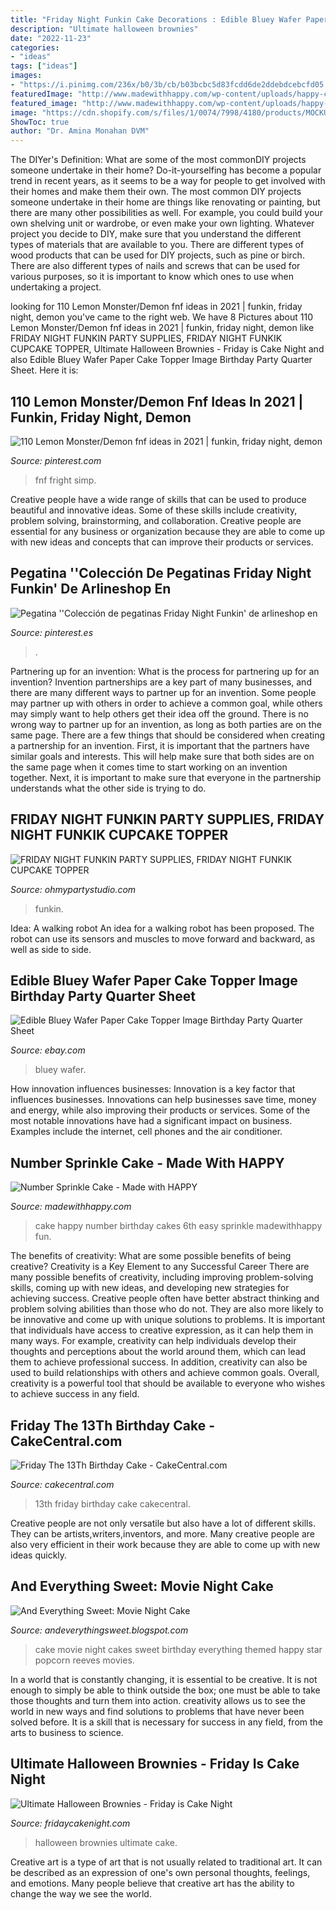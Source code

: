```yaml
---
title: "Friday Night Funkin Cake Decorations : Edible Bluey Wafer Paper Cake Topper Image Birthday Party Quarter Sheet"
description: "Ultimate halloween brownies"
date: "2022-11-23"
categories:
- "ideas"
tags: ["ideas"]
images:
- "https://i.pinimg.com/236x/b0/3b/cb/b03bcbc5d83fcdd6de2ddebdcebcfd05.jpg?nii=t"
featuredImage: "http://www.madewithhappy.com/wp-content/uploads/happy-cake.jpg"
featured_image: "http://www.madewithhappy.com/wp-content/uploads/happy-cake.jpg"
image: "https://cdn.shopify.com/s/files/1/0074/7998/4180/products/MOCKUP2_Mesadetrabajo1copia7_4ddb31f1-cd8a-4c4b-89f8-d77b9dcc9d39_600x.jpg?v=1625860494"
ShowToc: true
author: "Dr. Amina Monahan DVM"
---
```



The DIYer's Definition: What are some of the most commonDIY projects someone undertake in their home?
Do-it-yourselfing has become a popular trend in recent years, as it seems to be a way for people to get involved with their homes and make them their own. The most common DIY projects someone undertake in their home are things like renovating or painting, but there are many other possibilities as well. For example, you could build your own shelving unit or wardrobe, or even make your own lighting.
Whatever project you decide to DIY, make sure that you understand the different types of materials that are available to you. There are different types of wood products that can be used for DIY projects, such as pine or birch. There are also different types of nails and screws that can be used for various purposes, so it is important to know which ones to use when undertaking a project.

	

		
looking for 110 Lemon Monster/Demon fnf ideas in 2021 | funkin, friday night, demon you've came to the right web. We have 8 Pictures about 110 Lemon Monster/Demon fnf ideas in 2021 | funkin, friday night, demon like FRIDAY NIGHT FUNKIN PARTY SUPPLIES, FRIDAY NIGHT FUNKIK CUPCAKE TOPPER, Ultimate Halloween Brownies - Friday is Cake Night and also Edible Bluey Wafer Paper Cake Topper Image Birthday Party Quarter Sheet. Here it is:
		
    
## 110 Lemon Monster/Demon Fnf Ideas In 2021 | Funkin, Friday Night, Demon

<img loading=lazy src="https://i.pinimg.com/474x/b3/31/76/b33176a0f6815a4e3504b7a2a63853a7.jpg" onerror="this.onerror=null;this.src='https://tse3.mm.bing.net/th?id=OIP.WCyYvCaLsZcfbkYG8ADbwgAAAA&amp;pid=15.1';" alt="110 Lemon Monster/Demon fnf ideas in 2021 | funkin, friday night, demon">

_Source: pinterest.com_

>fnf fright simp. 

	

Creative people have a wide range of skills that can be used to produce beautiful and innovative ideas. Some of these skills include creativity, problem solving, brainstorming, and collaboration. Creative people are essential for any business or organization because they are able to come up with new ideas and concepts that can improve their products or services.

    
## Pegatina &#039;&#039;Colección De Pegatinas Friday Night Funkin&#039; De Arlineshop En

<img loading=lazy src="https://i.pinimg.com/236x/b0/3b/cb/b03bcbc5d83fcdd6de2ddebdcebcfd05.jpg?nii=t" onerror="this.onerror=null;this.src='https://tse1.mm.bing.net/th?id=OIP.OjRnWGMVqLc58CrPHPelxgAAAA&amp;pid=15.1';" alt="Pegatina &#039;&#039;Colección de pegatinas Friday Night Funkin&#039; de arlineshop en">

_Source: pinterest.es_

>. 

	

Partnering up for an invention: What is the process for partnering up for an invention?
Invention partnerships are a key part of many businesses, and there are many different ways to partner up for an invention. Some people may partner up with others in order to achieve a common goal, while others may simply want to help others get their idea off the ground. There is no wrong way to partner up for an invention, as long as both parties are on the same page.
There are a few things that should be considered when creating a partnership for an invention. First, it is important that the partners have similar goals and interests. This will help make sure that both sides are on the same page when it comes time to start working on an invention together. Next, it is important to make sure that everyone in the partnership understands what the other side is trying to do.

    
## FRIDAY NIGHT FUNKIN PARTY SUPPLIES, FRIDAY NIGHT FUNKIK CUPCAKE TOPPER

<img loading=lazy src="https://cdn.shopify.com/s/files/1/0074/7998/4180/products/MOCKUP2_Mesadetrabajo1copia7_4ddb31f1-cd8a-4c4b-89f8-d77b9dcc9d39_600x.jpg?v=1625860494" onerror="this.onerror=null;this.src='https://tse1.mm.bing.net/th?id=OIP.ddHCLHRoCV2QlRM7XUOflAHaHa&amp;pid=15.1';" alt="FRIDAY NIGHT FUNKIN PARTY SUPPLIES, FRIDAY NIGHT FUNKIK CUPCAKE TOPPER">

_Source: ohmypartystudio.com_

>funkin. 

	

Idea: A walking robot
An idea for a walking robot has been proposed. The robot can use its sensors and muscles to move forward and backward, as well as side to side.

    
## Edible Bluey Wafer Paper Cake Topper Image Birthday Party Quarter Sheet

<img loading=lazy src="https://i.ebayimg.com/images/g/CecAAOSwCtxfPJna/s-l400.jpg" onerror="this.onerror=null;this.src='https://tse3.mm.bing.net/th?id=OIP.6F81Feqe-RM_RIAWcB2wXAAAAA&amp;pid=15.1';" alt="Edible Bluey Wafer Paper Cake Topper Image Birthday Party Quarter Sheet">

_Source: ebay.com_

>bluey wafer. 

	

How innovation influences businesses:
Innovation is a key factor that influences businesses. Innovations can help businesses save time, money and energy, while also improving their products or services. Some of the most notable innovations have had a significant impact on business. Examples include the internet, cell phones and the air conditioner.

    
## Number Sprinkle Cake - Made With HAPPY

<img loading=lazy src="http://www.madewithhappy.com/wp-content/uploads/happy-cake.jpg" onerror="this.onerror=null;this.src='https://tse4.mm.bing.net/th?id=OIP.QTul4oROu-rEDsquhi6MHwHaLH&amp;pid=15.1';" alt="Number Sprinkle Cake - Made with HAPPY">

_Source: madewithhappy.com_

>cake happy number birthday cakes 6th easy sprinkle madewithhappy fun. 

	

The benefits of creativity: What are some possible benefits of being creative?
Creativity is a Key Element to any Successful Career
There are many possible benefits of creativity, including improving problem-solving skills, coming up with new ideas, and developing new strategies for achieving success. Creative people often have better abstract thinking and problem solving abilities than those who do not. They are also more likely to be innovative and come up with unique solutions to problems. It is important that individuals have access to creative expression, as it can help them in many ways. For example, creativity can help individuals develop their thoughts and perceptions about the world around them, which can lead them to achieve professional success. In addition, creativity can also be used to build relationships with others and achieve common goals. Overall, creativity is a powerful tool that should be available to everyone who wishes to achieve success in any field.

    
## Friday The 13Th Birthday Cake - CakeCentral.com

<img loading=lazy src="https://cdn001.cakecentral.com/gallery/2015/11/900_k1oCl4qg26-friday-the-13th-birthday-cake.jpg" onerror="this.onerror=null;this.src='https://tse2.mm.bing.net/th?id=OIP.qVRFYmfgrOe2HOl4aYtACwHaJ4&amp;pid=15.1';" alt="Friday The 13Th Birthday Cake - CakeCentral.com">

_Source: cakecentral.com_

>13th friday birthday cake cakecentral. 

	

Creative people are not only versatile but also have a lot of different skills. They can be artists,writers,inventors, and more. Many creative people are also very efficient in their work because they are able to come up with new ideas quickly.

    
## And Everything Sweet: Movie Night Cake

<img loading=lazy src="http://1.bp.blogspot.com/-FmpMuG2KOkM/TgSBPAqKmzI/AAAAAAAAFWw/K4fSJbecXds/s1600/IMG_3994.JPG" onerror="this.onerror=null;this.src='https://tse2.mm.bing.net/th?id=OIP.597hHBu9Aw8ISuEGO8JKEgHaK6&amp;pid=15.1';" alt="And Everything Sweet: Movie Night Cake">

_Source: andeverythingsweet.blogspot.com_

>cake movie night cakes sweet birthday everything themed happy star popcorn reeves movies. 

	

In a world that is constantly changing, it is essential to be creative. It is not enough to simply be able to think outside the box; one must be able to take those thoughts and turn them into action. creativity allows us to see the world in new ways and find solutions to problems that have never been solved before. It is a skill that is necessary for success in any field, from the arts to business to science.

    
## Ultimate Halloween Brownies - Friday Is Cake Night

<img loading=lazy src="http://www.fridaycakenight.com/wp-content/uploads/2016/10/halloween-brownies.jpg" onerror="this.onerror=null;this.src='https://tse4.mm.bing.net/th?id=OIP.dewUBIrp_iiyjKEaSYLWGQHaJZ&amp;pid=15.1';" alt="Ultimate Halloween Brownies - Friday is Cake Night">

_Source: fridaycakenight.com_

>halloween brownies ultimate cake. 

	

Creative art is a type of art that is not usually related to traditional art. It can be described as an expression of one's own personal thoughts, feelings, and emotions. Many people believe that creative art has the ability to change the way we see the world.

